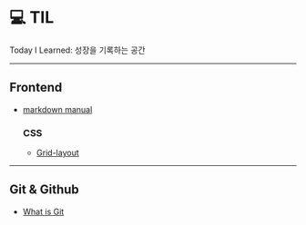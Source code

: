 # 💻 TIL

Today I Learned: 성장을 기록하는 공간

---

## Frontend

- [markdown manual](./posts/frontend/markdown.md)

  ### CSS

  - [Grid-layout](./posts/frontend/%5BCSS%5D%20grid-layout.md)

---

## Git & Github

- [What is Git](./posts/git%26github/%5Bgit%5D%20basic%20concept.md)
